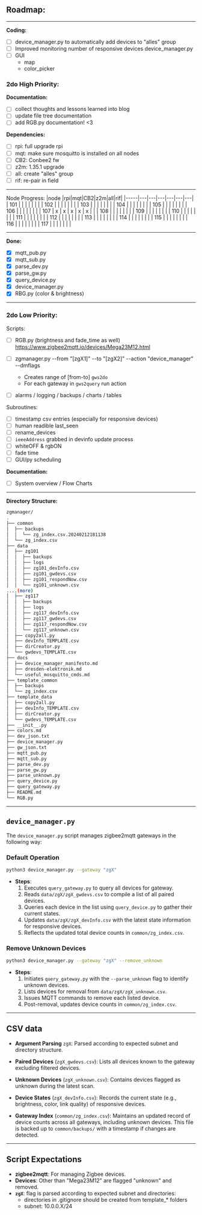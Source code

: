 
## Roadmap:
---

**Coding:**

- [ ] device_manager.py to automatically add devices to "alles" group
- [ ] Improved monitoring number of responsive devices device_manager.py
- [ ] GUI
    - map
    - color_picker

### 2do High Priority:

**Documentation:**
- [ ] collect thoughts and lessons learned into blog
- [ ] update file tree documentation
- [ ] add RGB.py documentation! <3

**Dependencies:**
- [ ] rpi: full upgrade rpi
- [ ] mqt: make sure mosquitto is installed on all nodes
- [ ] CB2: Conbee2 fw
- [ ] z2m: 1.35.1 upgrade
- [ ] all: create "alles" group
- [ ] rif: re-pair in field 

---

Node Progress:
|node |rpi|mqt|CB2|z2m|all|rif|
|-----|---|---|---|---|---|---|
| 101 |   |   |   |   |   |   |
| 102 |   |   |   |   |   |   |
| 103 |   |   |   |   |   |   |
| 104 |   |   |   |   |   |   |
| 105 |   |   |   |   |   |   |
| 106 |   |   |   |   |   |   |
| 107 | x | x | x | x | x |   |
| 108 |   |   |   |   |   |   |
| 109 |   |   |   |   |   |   |
| 110 |   |   |   |   |   |   |
| 111 |   |   |   |   |   |   |
| 112 |   |   |   |   |   |   |
| 113 |   |   |   |   |   |   |
| 114 |   |   |   |   |   |   |
| 115 |   |   |   |   |   |   |
| 116 |   |   |   |   |   |   |
| 117 |   |   |   |   |   |   |

---

**Done:**
- [x] mqtt_pub.py
- [x] mqtt_sub.py
- [x] parse_dev.py
- [x] parse_gw.py
- [x] query_device.py
- [x] device_manager.py
- [x] RBG.py (color & brightness)

---

### 2do Low Priority:

Scripts:
- [ ] RGB.py (brightness and fade_time as well)
      https://www.zigbee2mqtt.io/devices/Mega23M12.html
- [ ] zgmanager.py --from "[zgX1]" --to "[zgX2]" --action "device_manager" --dmflags
	- Creates range of [from-to] `gws2do` 
	- For each gateway in `gws2query` run action

- [ ] alarms / logging / backups / charts / tables

Subroutines:
- [ ] timestamp csv entries (especially for responsive devices)
- [ ] human readible last_seen
- [ ] rename_devices
- [ ] `ieeeAddress` grabbed in devinfo update process
- [ ] whiteOFF & rgbON
- [ ] fade time
- [ ] GUI/py scheduling

**Documentation:**
- [ ] System overview / Flow Charts

---

**Directory Structure:**

```bash
zgmanager/
.
├── common
│  ├── backups
│  │  └── zg_index.csv.20240212181138
│  └── zg_index.csv
├── data
│  ├── zg101
│  │  ├── backups
│  │  ├── logs
│  │  ├── zg101_devInfo.csv
│  │  ├── zg101_gwdevs.csv
│  │  ├── zg101_respondNow.csv
│  │  └── zg101_unknown.csv
....(more)
│  ├── zg117
│  │  ├── backups
│  │  ├── logs
│  │  ├── zg117_devInfo.csv
│  │  ├── zg117_gwdevs.csv
│  │  ├── zg117_respondNow.csv
│  │  └── zg117_unknown.csv
│  ├── copy2all.py
│  ├── devInfo_TEMPLATE.csv
│  ├── dirCreator.py
│  └── gwdevs_TEMPLATE.csv
├── docs
│  ├── device_manager_manifesto.md
│  ├── dresden-elektronik.md
│  └── useful_mosquitto_cmds.md
├── template_common
│  ├── backups
│  └── zg_index.csv
├── template_data
│  ├── copy2all.py
│  ├── devInfo_TEMPLATE.csv
│  ├── dirCreator.py
│  └── gwdevs_TEMPLATE.csv
├── __init__.py
├── colors.md
├── dev_json.txt
├── device_manager.py
├── gw_json.txt
├── mqtt_pub.py
├── mqtt_sub.py
├── parse_dev.py
├── parse_gw.py
├── parse_unknown.py
├── query_device.py
├── query_gateway.py
├── README.md
└── RGB.py
```
---

## `device_manager.py`

The `device_manager.py` script manages zigbee2mqtt gateways in the following way:

### Default Operation
```bash
python3 device_manager.py --gateway "zgX"
```
- **Steps**:
  1. Executes `query_gateway.py` to query all devices for gateway.
  2. Reads `data/zgX/zgX_gwdevs.csv` to compile a list of all paired devices.
  3. Queries each device in the list using `query_device.py` to gather their current states.
  4. Updates `data/zgX/zgX_devInfo.csv` with the latest state information for responsive devices.
  5. Reflects the updated total device counts in `common/zg_index.csv`.

### Remove Unknown Devices
```bash
python3 device_manager.py --gateway "zgX" --remove_unknown
```
- **Steps**:
  1. Initiates `query_gateway.py` with the `--parse_unknown` flag to identify unknown devices.
  2. Lists devices for removal from `data/zgX/zgX_unknown.csv`.
  3. Issues MQTT commands to remove each listed device.
  4. Post-removal, updates device counts in `common/zg_index.csv`.

---

## CSV data

- **Argument Parsing** `zgX`: Parsed according to expected subnet and directory structure.

- **Paired Devices** (`zgX_gwdevs.csv`): Lists all devices known to the gateway excluding filtered devices.

- **Unknown Devices** (`zgX_unknown.csv`): Contains devices flagged as unknown during the latest scan.

- **Device States** (`zgX_devInfo.csv`): Records the current state (e.g., brightness, color, link quality) of responsive devices.

- **Gateway Index** (`common/zg_index.csv`): Maintains an updated record of device counts across all gateways, including unknown devices. This file is backed up to `common/backups/` with a timestamp if changes are detected.

---

## Script Expectations
- **zigbee2mqtt**: For managing Zigbee devices.
- **Devices**: Other than "Mega23M12" are flagged "unknown" and removed.
- **`zgX`**: flag is parsed according to expected subnet and directories:
  - directories in .gitignore should be created from template_* folders
  - subnet: 10.0.0.X/24
